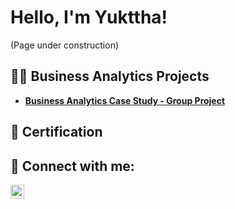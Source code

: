 <h1>Hello, I'm Yukttha! </h1>
(Page under construction)
<head> 
<meta name="google-site-verification" content="DvWw9i2KXk781rQ6MUAHCqICL7C7vi09zQaYT1Xgof8" />

<h2>👩‍💻 Business Analytics Projects</h2>
<b>
  
  - [Business Analytics Case Study - Group Project](https://github.com/Yukttha/CaseStudyProject)

<h2>📄 Certification</h2>

<h2>🤳 Connect with me:</h2>

[<img align="left" alt="JoshMadakor | LinkedIn" width="22px" src="https://cdn.jsdelivr.net/npm/simple-icons@v3/icons/linkedin.svg" />][linkedin]

[linkedin]: https://linkedin.com/in/yuktthasiva

</head>
<!--
**Yukttha/Yukttha** is a ✨ _special_ ✨ repository because its `README.md` (this file) appears on your GitHub profile.

Here are some ideas to get you started:

- 🔭 I’m currently working on ...
- 🌱 I’m currently learning ...
- 👯 I’m looking to collaborate on ...
- 🤔 I’m looking for help with ...
- 💬 Ask me about ...
- 📫 How to reach me: ...
- 😄 Pronouns: ...
- ⚡ Fun fact: ...
-->
